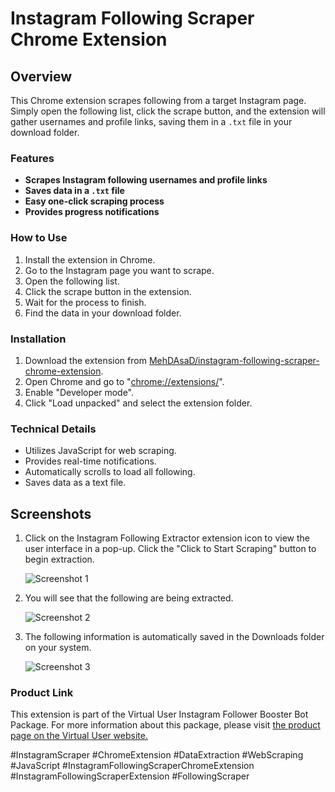 # Instagram Following Scraper Chrome Extension


## Overview

This Chrome extension scrapes following from a target Instagram page. Simply open the following list, click the scrape button, and the extension will gather usernames and profile links, saving them in a `.txt` file in your download folder.


### Features
*   **Scrapes Instagram following usernames and profile links**
*   **Saves data in a `.txt` file**
*   **Easy one-click scraping process**
*   **Provides progress notifications**


### How to Use
1. Install the extension in Chrome.
2. Go to the Instagram page you want to scrape.
3. Open the following list.
4. Click the scrape button in the extension.
5. Wait for the process to finish.
6. Find the data in your download folder.


### Installation
1. Download the extension from [MehDAsaD/instagram-following-scraper-chrome-extension](https://github.com/MehDAsaD/instagram-following-scraper-chrome-extension/tree/main).
2. Open Chrome and go to "[chrome://extensions/](chrome://extensions/)".
3. Enable "Developer mode".
4. Click "Load unpacked" and select the extension folder.


### Technical Details
- Utilizes JavaScript for web scraping.
- Provides real-time notifications.
- Automatically scrolls to load all following.
- Saves data as a text file.
  

## Screenshots
1. Click on the Instagram Following Extractor extension icon to view the user interface in a pop-up. Click the "Click to Start Scraping" button to begin extraction.

   ![Screenshot 1](screenshot/extension–1.png)

2. You will see that the following are being extracted.

   ![Screenshot 2](screenshot/extension–2.png)

3. The following information is automatically saved in the Downloads folder on your system.

   ![Screenshot 3](screenshot/extension–3.png)



### Product Link

This extension is part of the Virtual User Instagram Follower Booster Bot Package. For more information about this package, please visit [the product page on the Virtual User website.](https://www.v-user.com/en/side-products/instagram-robot)



#InstagramScraper #ChromeExtension #DataExtraction #WebScraping #JavaScript #InstagramFollowingScraperChromeExtension #InstagramFollowingScraperExtension #FollowingScraper
